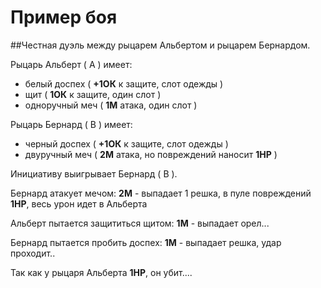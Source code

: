 # Пример боя

##Честная дуэль между рыцарем Альбертом и рыцарем Бернардом.

Рыцарь Альберт ( A ) имеет:
* белый доспех ( **+1ОК** к защите, слот одежды )
* щит ( **1ОК** к защите, один слот )
* одноручный меч ( **1М** атака, один слот )

Рыцарь Бернард ( B ) имеет:
* черный доспех ( **+1ОК** к защите, слот одежды )
* двуручный меч ( **2М** атака, но повреждений наносит **1HP** )

Инициативу выигрывает Бернард ( B ).

Бернард атакует мечом: **2M** - выпадает 1 решка, в пуле повреждений **1HP**, весь урон идет в Альберта

Альберт пытается защититься щитом: **1M** - выпадает орел...

Бернард пытается пробить доспех: **1М** - выпадает решка, удар проходит..

Так как у рыцаря Альберта **1НP**, он убит....

